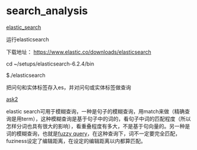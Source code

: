 # search_analysis

[elastic_search](https://github.com/arfu2016/nlp/tree/master/nlp_models/elasticSearch)

运行elasticsearch

下载地址：
https://www.elastic.co/downloads/elasticsearch 

cd ~/setups/elasticsearch-6.2.4/bin 

$./elasticsearch

把问句和实体标签存入es，并对问句或实体标签做查询

[ask2](https://github.com/arfu2016/nlp/tree/master/nlp_models/elasticSearch/ask2)

elastic search可用于模糊查询，一种是句子的模糊查询，用match来做（精确查询是用term），这种模糊查询是基于句子中的词的，看句子中词的匹配程度（所以怎样分词也具有很大的影响），看重叠程度有多大，不是基于句向量的。另一种是词的模糊查询，也就是[fuzzy query](https://www.elastic.co/guide/en/elasticsearch/reference/current/query-dsl-fuzzy-query.html)，在这种查询下，词不一定要完全匹配，fuziness设定了编辑距离，在设定的编辑距离以内都算匹配。
